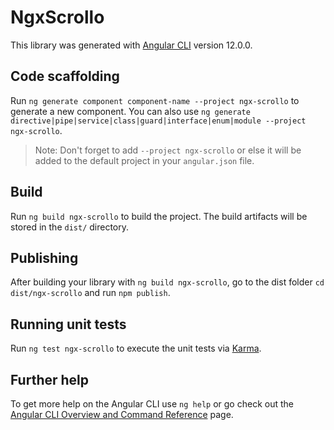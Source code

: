 # NgxScrollo

This library was generated with [Angular CLI](https://github.com/angular/angular-cli) version 12.0.0.

## Code scaffolding

Run `ng generate component component-name --project ngx-scrollo` to generate a new component. You can also use `ng generate directive|pipe|service|class|guard|interface|enum|module --project ngx-scrollo`.
> Note: Don't forget to add `--project ngx-scrollo` or else it will be added to the default project in your `angular.json` file. 

## Build

Run `ng build ngx-scrollo` to build the project. The build artifacts will be stored in the `dist/` directory.

## Publishing

After building your library with `ng build ngx-scrollo`, go to the dist folder `cd dist/ngx-scrollo` and run `npm publish`.

## Running unit tests

Run `ng test ngx-scrollo` to execute the unit tests via [Karma](https://karma-runner.github.io).

## Further help

To get more help on the Angular CLI use `ng help` or go check out the [Angular CLI Overview and Command Reference](https://angular.io/cli) page.
